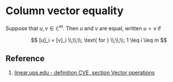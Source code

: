 # Column vector equality

Suppose that $u, v \in \mathbb{C}^m$. Then $u$ and $v$ are equal, written $u = v$ if

$$
[u]_i = [v]_i
\\;\\;\\;
\text{ for }
\\;\\;\\;
1 \leq i \leq m
$$

## Reference

1. [linear.ups.edu - definition CVE, section Vector operations](http://linear.ups.edu/html/section-VO.html)
